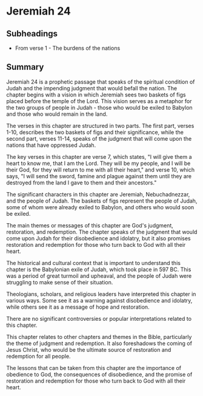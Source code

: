 # Jeremiah 24

## Subheadings

* From verse 1 - The burdens of the nations

## Summary

Jeremiah 24 is a prophetic passage that speaks of the spiritual condition of Judah and the impending judgment that would befall the nation. The chapter begins with a vision in which Jeremiah sees two baskets of figs placed before the temple of the Lord. This vision serves as a metaphor for the two groups of people in Judah - those who would be exiled to Babylon and those who would remain in the land.

The verses in this chapter are structured in two parts. The first part, verses 1-10, describes the two baskets of figs and their significance, while the second part, verses 11-14, speaks of the judgment that will come upon the nations that have oppressed Judah.

The key verses in this chapter are verse 7, which states, "I will give them a heart to know me, that I am the Lord. They will be my people, and I will be their God, for they will return to me with all their heart," and verse 10, which says, "I will send the sword, famine and plague against them until they are destroyed from the land I gave to them and their ancestors."

The significant characters in this chapter are Jeremiah, Nebuchadnezzar, and the people of Judah. The baskets of figs represent the people of Judah, some of whom were already exiled to Babylon, and others who would soon be exiled.

The main themes or messages of this chapter are God's judgment, restoration, and redemption. The chapter speaks of the judgment that would come upon Judah for their disobedience and idolatry, but it also promises restoration and redemption for those who turn back to God with all their heart.

The historical and cultural context that is important to understand this chapter is the Babylonian exile of Judah, which took place in 597 BC. This was a period of great turmoil and upheaval, and the people of Judah were struggling to make sense of their situation.

Theologians, scholars, and religious leaders have interpreted this chapter in various ways. Some see it as a warning against disobedience and idolatry, while others see it as a message of hope and restoration.

There are no significant controversies or popular interpretations related to this chapter.

This chapter relates to other chapters and themes in the Bible, particularly the theme of judgment and redemption. It also foreshadows the coming of Jesus Christ, who would be the ultimate source of restoration and redemption for all people.

The lessons that can be taken from this chapter are the importance of obedience to God, the consequences of disobedience, and the promise of restoration and redemption for those who turn back to God with all their heart.